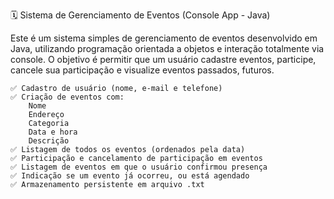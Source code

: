 🗓️ Sistema de Gerenciamento de Eventos (Console App - Java)

Este é um sistema simples de gerenciamento de eventos desenvolvido em Java, utilizando programação orientada a objetos e interação totalmente via console. O objetivo é permitir que um usuário cadastre eventos, participe, cancele sua participação e visualize eventos passados, futuros.

    ✅ Cadastro de usuário (nome, e-mail e telefone)
    ✅ Criação de eventos com:
        Nome
        Endereço
        Categoria
        Data e hora
        Descrição
    ✅ Listagem de todos os eventos (ordenados pela data)
    ✅ Participação e cancelamento de participação em eventos
    ✅ Listagem de eventos em que o usuário confirmou presença
    ✅ Indicação se um evento já ocorreu, ou está agendado
    ✅ Armazenamento persistente em arquivo .txt
